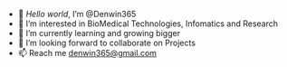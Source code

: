 - 👋 *Hello world*, I’m @Denwin365
- 👀 I’m interested in BioMedical Technologies, Infomatics and Research
- 🌱 I’m currently learning and growing bigger
- 💞️ I’m looking forward to collaborate on Projects
- 📫 Reach me denwin365@gmail.com 
<!---
Denwin365/Denwin365 is a ✨ special ✨ repository because its `README.md` (this file) appears on your GitHub profile.
You can click the Preview link to take a look at your changes.
--->
